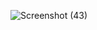 ![Screenshot (43)](https://user-images.githubusercontent.com/100087318/175437571-fca2eff1-34d5-4353-8fb9-2100194d4138.png)
